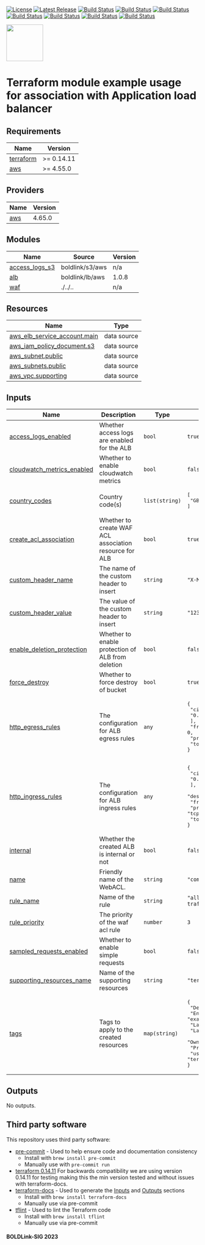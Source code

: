 [![License](https://img.shields.io/badge/License-Apache-blue.svg)](https://github.com/boldlink/terraform-aws-waf/blob/main/LICENSE)
[![Latest Release](https://img.shields.io/github/release/boldlink/terraform-aws-waf.svg)](https://github.com/boldlink/terraform-aws-waf/releases/latest)
[![Build Status](https://github.com/boldlink/terraform-aws-waf/actions/workflows/update.yaml/badge.svg)](https://github.com/boldlink/terraform-aws-waf/actions)
[![Build Status](https://github.com/boldlink/terraform-aws-waf/actions/workflows/release.yaml/badge.svg)](https://github.com/boldlink/terraform-aws-waf/actions)
[![Build Status](https://github.com/boldlink/terraform-aws-waf/actions/workflows/pre-commit.yaml/badge.svg)](https://github.com/boldlink/terraform-aws-waf/actions)
[![Build Status](https://github.com/boldlink/terraform-aws-waf/actions/workflows/pr-labeler.yaml/badge.svg)](https://github.com/boldlink/terraform-aws-waf/actions)
[![Build Status](https://github.com/boldlink/terraform-aws-waf/actions/workflows/module-examples-tests.yaml/badge.svg)](https://github.com/boldlink/terraform-aws-waf/actions)
[![Build Status](https://github.com/boldlink/terraform-aws-waf/actions/workflows/checkov.yaml/badge.svg)](https://github.com/boldlink/terraform-aws-waf/actions)
[![Build Status](https://github.com/boldlink/terraform-aws-waf/actions/workflows/auto-badge.yaml/badge.svg)](https://github.com/boldlink/terraform-aws-waf/actions)

[<img src="https://avatars.githubusercontent.com/u/25388280?s=200&v=4" width="96"/>](https://boldlink.io)

# Terraform module example usage for association with Application load balancer


<!-- BEGINNING OF PRE-COMMIT-TERRAFORM DOCS HOOK -->
## Requirements

| Name | Version |
|------|---------|
| <a name="requirement_terraform"></a> [terraform](#requirement\_terraform) | >= 0.14.11 |
| <a name="requirement_aws"></a> [aws](#requirement\_aws) | >= 4.55.0 |

## Providers

| Name | Version |
|------|---------|
| <a name="provider_aws"></a> [aws](#provider\_aws) | 4.65.0 |

## Modules

| Name | Source | Version |
|------|--------|---------|
| <a name="module_access_logs_s3"></a> [access\_logs\_s3](#module\_access\_logs\_s3) | boldlink/s3/aws | n/a |
| <a name="module_alb"></a> [alb](#module\_alb) | boldlink/lb/aws | 1.0.8 |
| <a name="module_waf"></a> [waf](#module\_waf) | ./../.. | n/a |

## Resources

| Name | Type |
|------|------|
| [aws_elb_service_account.main](https://registry.terraform.io/providers/hashicorp/aws/latest/docs/data-sources/elb_service_account) | data source |
| [aws_iam_policy_document.s3](https://registry.terraform.io/providers/hashicorp/aws/latest/docs/data-sources/iam_policy_document) | data source |
| [aws_subnet.public](https://registry.terraform.io/providers/hashicorp/aws/latest/docs/data-sources/subnet) | data source |
| [aws_subnets.public](https://registry.terraform.io/providers/hashicorp/aws/latest/docs/data-sources/subnets) | data source |
| [aws_vpc.supporting](https://registry.terraform.io/providers/hashicorp/aws/latest/docs/data-sources/vpc) | data source |

## Inputs

| Name | Description | Type | Default | Required |
|------|-------------|------|---------|:--------:|
| <a name="input_access_logs_enabled"></a> [access\_logs\_enabled](#input\_access\_logs\_enabled) | Whether access logs are enabled for the ALB | `bool` | `true` | no |
| <a name="input_cloudwatch_metrics_enabled"></a> [cloudwatch\_metrics\_enabled](#input\_cloudwatch\_metrics\_enabled) | Whether to enable cloudwatch metrics | `bool` | `false` | no |
| <a name="input_country_codes"></a> [country\_codes](#input\_country\_codes) | Country code(s) | `list(string)` | <pre>[<br>  "GB"<br>]</pre> | no |
| <a name="input_create_acl_association"></a> [create\_acl\_association](#input\_create\_acl\_association) | Whether to create WAF ACL association resource for ALB | `bool` | `true` | no |
| <a name="input_custom_header_name"></a> [custom\_header\_name](#input\_custom\_header\_name) | The name of the custom header to insert | `string` | `"X-My-Company-Tracking-ID"` | no |
| <a name="input_custom_header_value"></a> [custom\_header\_value](#input\_custom\_header\_value) | The value of the custom header to insert | `string` | `"1234567890"` | no |
| <a name="input_enable_deletion_protection"></a> [enable\_deletion\_protection](#input\_enable\_deletion\_protection) | Whether to enable protection of ALB from deletion | `bool` | `false` | no |
| <a name="input_force_destroy"></a> [force\_destroy](#input\_force\_destroy) | Whether to force destroy of bucket | `bool` | `true` | no |
| <a name="input_http_egress_rules"></a> [http\_egress\_rules](#input\_http\_egress\_rules) | The configuration for ALB egress rules | `any` | <pre>{<br>  "cidr_blocks": [<br>    "0.0.0.0/0"<br>  ],<br>  "from_port": 0,<br>  "protocol": "-1",<br>  "to_port": 0<br>}</pre> | no |
| <a name="input_http_ingress_rules"></a> [http\_ingress\_rules](#input\_http\_ingress\_rules) | The configuration for ALB ingress rules | `any` | <pre>{<br>  "cidr_blocks": [<br>    "0.0.0.0/0"<br>  ],<br>  "description": "allow http",<br>  "from_port": 80,<br>  "protocol": "tcp",<br>  "to_port": 80<br>}</pre> | no |
| <a name="input_internal"></a> [internal](#input\_internal) | Whether the created ALB is internal or not | `bool` | `false` | no |
| <a name="input_name"></a> [name](#input\_name) | Friendly name of the WebACL. | `string` | `"complete-waf-example"` | no |
| <a name="input_rule_name"></a> [rule\_name](#input\_rule\_name) | Name of the rule | `string` | `"allow-alb-regional-traffic"` | no |
| <a name="input_rule_priority"></a> [rule\_priority](#input\_rule\_priority) | The priority of the waf acl rule | `number` | `3` | no |
| <a name="input_sampled_requests_enabled"></a> [sampled\_requests\_enabled](#input\_sampled\_requests\_enabled) | Whether to enable simple requests | `bool` | `false` | no |
| <a name="input_supporting_resources_name"></a> [supporting\_resources\_name](#input\_supporting\_resources\_name) | Name of the supporting resources | `string` | `"terraform-aws-waf"` | no |
| <a name="input_tags"></a> [tags](#input\_tags) | Tags to apply to the created resources | `map(string)` | <pre>{<br>  "Department": "DevOps",<br>  "Environment": "examples",<br>  "LayerId": "cExample",<br>  "LayerName": "cExample",<br>  "Owner": "Boldlink",<br>  "Project": "Examples",<br>  "user::CostCenter": "terraform-registry"<br>}</pre> | no |

## Outputs

No outputs.
<!-- END OF PRE-COMMIT-TERRAFORM DOCS HOOK -->

## Third party software
This repository uses third party software:
* [pre-commit](https://pre-commit.com/) - Used to help ensure code and documentation consistency
  * Install with `brew install pre-commit`
  * Manually use with `pre-commit run`
* [terraform 0.14.11](https://releases.hashicorp.com/terraform/0.14.11/) For backwards compatibility we are using version 0.14.11 for testing making this the min version tested and without issues with terraform-docs.
* [terraform-docs](https://github.com/segmentio/terraform-docs) - Used to generate the [Inputs](#Inputs) and [Outputs](#Outputs) sections
  * Install with `brew install terraform-docs`
  * Manually use via pre-commit
* [tflint](https://github.com/terraform-linters/tflint) - Used to lint the Terraform code
  * Install with `brew install tflint`
  * Manually use via pre-commit

#### BOLDLink-SIG 2023
